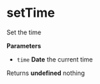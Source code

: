 # setTime

Set the time


**Parameters**

-   `time` **Date** the current time



Returns **undefined** nothing



